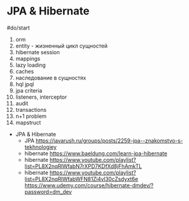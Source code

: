 # JPA & Hibernate
#do/start 
1. orm
2. entity - жизненный цикл сущностей
3. hibernate session
4. mappings
5. lazy loading
6. caches
7. наследование в сущностях
8. hql jpql
9. jpa criteria
10. listeners, interceptor
11. audit
12. transactions
13. n+1 problem
14. mapstruct

* JPA & Hibernate
	* JPA https://javarush.ru/groups/posts/2259-jpa--znakomstvo-s-tekhnologiey
	* hibernate https://www.baeldung.com/learn-jpa-hibernate
	* hibernate https://www.youtube.com/playlist?list=PL8X2nqRlWfabN7rXPD7KDfXd8jFhAmkTL
	* hibernate https://www.youtube.com/playlist?list=PL8X2nqRlWfabWFN81Zi4vl30cZsdyxt6e
https://www.udemy.com/course/hibernate-dmdev/?password=dm_dev
